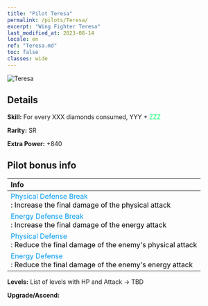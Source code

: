 ```yaml
---
title: "Pilot Teresa"
permalink: /pilots/Teresa/
excerpt: "Wing Fighter Teresa"
last_modified_at: 2023-08-14
locale: en
ref: "Teresa.md"
toc: false
classes: wide
---
```



 ![Teresa](/images/pilots/aviator_piece_5001.png)

## Details

 **Skill:** For every XXX diamonds consumed, YYY + <span style="color: #03ff6b">ZZZ</span><br/><span style="color: #000000;"></span> 

 **Rarity:** SR 

 **Extra Power:** +840 

## Pilot bonus info

  |  Info |
  |:------|
  | <span style="color: #0099f2">Physical Defense Break</span><br/><span style="color: #000000;">: Increase the final damage of the physical attack</span> |
  | <span style="color: #0099f2">Energy Defense Break</span><br/><span style="color: #000000;">: Increase the final damage of the energy attack</span> |
  | <span style="color: #0099f2">Physical Defense</span><br/><span style="color: #000000;">: Reduce the final damage of the enemy's physical attack</span> |
  | <span style="color: #0099f2">Energy Defense</span><br/><span style="color: #000000;">: Reduce the final damage of the enemy's energy attack</span> |

 **Levels:**  List of levels with HP and Attack -> TBD

 **Upgrade/Ascend:**  



